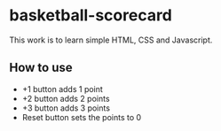# basketball-scorecard
This work is to learn simple HTML, CSS and Javascript.

## How to use
- +1 button adds 1 point
- +2 button adds 2 points
- +3 button adds 3 points
- Reset button sets the points to 0
